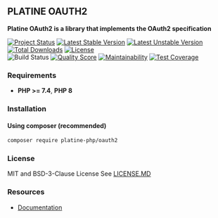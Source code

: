 ## PLATINE OAUTH2
**Platine OAuth2 is a library that implements the OAuth2 specification**

[![Project Status](http://opensource.box.com/badges/active.svg)](http://opensource.box.com/badges)
[![Latest Stable Version](https://poser.pugx.org/platine-php/oauth2/v)](https://packagist.org/packages/platine-php/oauth2)
[![Latest Unstable Version](https://poser.pugx.org/platine-php/oauth2/v/unstable)](https://packagist.org/packages/platine-php/oauth2)
[![Total Downloads](https://poser.pugx.org/platine-php/oauth2/downloads)](https://packagist.org/packages/platine-php/oauth2)
[![License](https://poser.pugx.org/platine-php/oauth2/license)](https://packagist.org/packages/platine-php/oauth2)  
![Build Status](https://github.com/platine-php/oauth2/actions/workflows/ci.yml/badge.svg)
[![Quality Score](https://img.shields.io/scrutinizer/g/platine-php/oauth2.svg?style=flat-square)](https://scrutinizer-ci.com/g/platine-php/oauth2)
[![Maintainability](https://app.codacy.com/project/badge/Grade/017929cb6ee34bb69f7742e5245bdc95)](https://app.codacy.com/gh/platine-php/oauth2/dashboard?utm_source=gh&utm_medium=referral&utm_content=&utm_campaign=Badge_grade)
[![Test Coverage](https://app.codacy.com/project/badge/Coverage/017929cb6ee34bb69f7742e5245bdc95)](https://app.codacy.com/gh/platine-php/oauth2/dashboard?utm_source=gh&utm_medium=referral&utm_content=&utm_campaign=Badge_coverage)

### Requirements 
- **PHP >= 7.4**, **PHP 8** 

### Installation
#### Using composer (recommended)
```bash
composer require platine-php/oauth2
```

### License
MIT and BSD-3-Clause License See [LICENSE.MD](LICENSE.MD)

### Resources
- [Documentation](https://docs.platine-php.com/packages/oauth2)